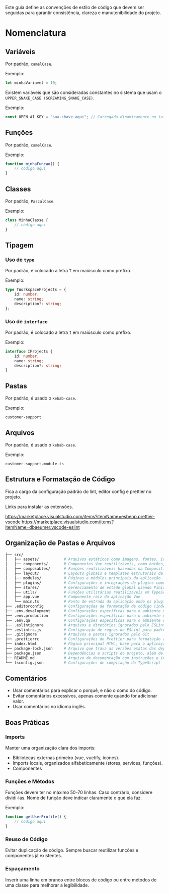 Este guia define as convenções de estilo de código que devem ser seguidas para garantir consistência, clareza e manutenibilidade do projeto.

# Nomenclatura

## Variáveis

Por padrão, `camelCase`.

Exemplo:

```typescript
let minhaVariavel = 10;
```

Existem variáveis que são consideradas constantes no sistema que usam o `UPPER_SNAKE_CASE (SCREAMING_SNAKE_CASE)`.

Exemplo:

```typescript
const OPEN_AI_KEY = "sua-chave-aqui"; // Carregada dinamicamente no início da aplicação através de um select no banco
```

## Funções

Por padrão, `camelCase`.

Exemplo:

```typescript
function minhaFuncao() {
    // código aqui
}
```

## Classes

Por padrão, `PascalCase`.

Exemplo:

```typescript
class MinhaClasse {
    // código aqui
}
```

## Tipagem

### Uso de `type`

Por padrão, é colocado a letra `T` em maiúsculo como prefixo.

Exemplo:

```typescript
type TWorkspaceProjects = {
    id: number;
    name: string;
    description?: string;
};
```

### Uso de `interface`

Por padrão, é colocado a letra `I` em maiúsculo como prefixo.

Exemplo:

```typescript
interface IProjects {
    id: number;
    name: string;
    description?: string;
}
```

## Pastas

Por padrão, é usado o `kebab-case`.

Exemplo:

```
customer-support
```

## Arquivos

Por padrão, é usado o `kebab-case`.

Exemplo:

```
customer-support.module.ts
```

## Estrutura e Formatação de Código

Fica a cargo da configuração padrão do lint, editor config e prettier no projeto.

Links para instalar as extensões.

https://marketplace.visualstudio.com/items?itemName=esbenp.prettier-vscode
https://marketplace.visualstudio.com/items?itemName=dbaeumer.vscode-eslint

## Organização de Pastas e Arquivos

```bash
├── src/
│   ├── assets/           # Arquivos estáticos como imagens, fontes, ícones, etc.
│   ├── components/       # Componentes Vue reutilizáveis, como botões, modais e widgets
│   ├── composables/      # Funções reutilizáveis baseadas na Composition API do Vue
│   ├── layout/           # Layouts globais e templates estruturais da aplicação
│   ├── modules/          # Páginas e módulos principais da aplicação
│   ├── plugins/          # Configurações e integrações de plugins como Vuetify, Vue Router, Pinia, etc.
│   ├── stores/           # Gerenciamento de estado global usando Pinia
│   ├── utils/            # Funções utilitárias reutilizáveis em TypeScript ou JavaScript
│   ├── app.vue           # Componente raiz da aplicação Vue
│   └── main.ts           # Ponto de entrada da aplicação onde os plugins e o Vue são inicializados
├── .editorconfig         # Configurações de formatação de código (indentação, etc.) para editores de texto
├── .env.development      # Configurações específicas para o ambiente de desenvolvimento
├── .env.production       # Configurações específicas para o ambiente de produção
├── .env.qa               # Configurações específicas para o ambiente de QA (Quality Assurance)
├── .eslintignore         # Arquivos e diretórios ignorados pelo ESLint
├── .eslintrc.js          # Configuração de regras do ESLint para padronização de código
├── .gitignore            # Arquivos e pastas ignorados pelo Git
├── .prettierrc           # Configurações do Prettier para formatação automática de código
├── index.html            # Página principal HTML, base para a aplicação Vue
├── package-lock.json     # Arquivo que trava as versões exatas das dependências instaladas
├── package.json          # Dependências e scripts do projeto, além de metadados da aplicação
├── README.md             # Arquivo de documentação com instruções e informações sobre o projeto
└── tsconfig.json         # Configurações de compilação do TypeScript
```

## Comentários

-   Usar comentários para explicar o porquê, e não o como do código.
-   Evitar comentários excessivos, apenas comente quando for adicionar valor.
-   Usar comentários no idioma inglês.

## Boas Práticas

### Imports

Manter uma organização clara dos imports:

-   Bibliotecas externas primeiro (vue, vuetify, ícones).
-   Imports locais, organizados alfabeticamente (stores, services, funções).
-   Componentes

### Funções e Métodos

Funções devem ter no máximo 50-70 linhas. Caso contrário, considere dividi-las.
Nome de função deve indicar claramente o que ela faz.

Exemplo:

```typescript
function getUserProfile() {
    // código aqui
}
```

### Reuso de Código

Evitar duplicação de código. Sempre buscar reutilizar funções e componentes já existentes.

### Espaçamento

Inserir uma linha em branco entre blocos de código ou entre métodos de uma classe para melhorar a legibilidade.
